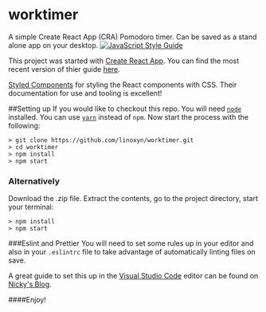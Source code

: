 # worktimer
A simple Create React App (CRA) Pomodoro timer. Can be saved as a stand alone app on your desktop.
[![JavaScript Style Guide](https://img.shields.io/badge/code_style-standard-brightgreen.svg)](https://standardjs.com)


This project was started with [Create React App](https://github.com/facebookincubator/create-react-app).
You can find the most recent version of thier guide [here](https://github.com/facebookincubator/create-react-app/blob/master/packages/react-scripts/template/README.md).


[Styled Components](https://www.styled-components.com/docs) for styling the React components with CSS. Their documentation for use and tooling is excellent!


##Setting up
If you would like to checkout this repo. You will need <code>[node](https://nodejs.org/en/)</code>  installed. You can use <code>[yarn](https://yarnpkg.com/en/)</code> instead of <code>npm</code>. Now start the process with the following:
```
> git clone https://github.com/linoxyn/worktimer.git
> cd worktimer
> npm install
> npm start
```

### Alternatively
Download the .zip file. Extract the contents, go to the project directory, start your terminal:
```
> npm install
> npm start
```

###Eslint and Prettier
You will need to set some rules up in your editor and also in your <code>.eslintrc</code> file to take advantage of automatically linting files on save. 

A great guide to set this up in the [Visual Studio Code](https://code.visualstudio.com/) editor can be found on [Nicky's Blog](http://nickymeuleman.netlify.com/blog/automagically-lint/).


####Enjoy!